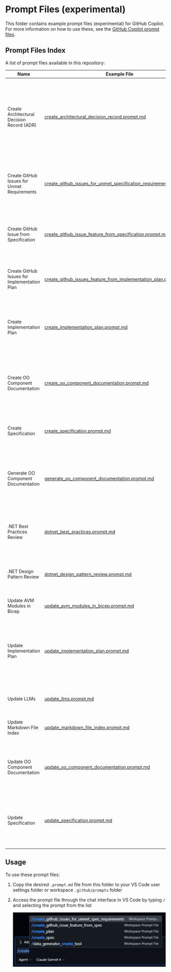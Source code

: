 # Prompt Files (experimental)

This folder contains example prompt files (experimental) for GitHub Copilot. For more information on how to use these, see the [GitHub Copilot prompt files](https://code.visualstudio.com/docs/copilot/copilot-customization#_prompt-files-experimental).

## Prompt Files Index

A list of prompt files available in this repository:

| Name | Example File | Usage |
|------|--------------|-------|
| Create Architectural Decision Record (ADR) | [create_architectural_decision_record.prompt.md](create_architectural_decision_record.prompt.md) | Generate a comprehensive Architectural Decision Record (ADR) document that captures the context, decision, consequences, and alternatives for important technical decisions made during software development or system design. |
| Create GitHub Issues for Unmet Requirements | [create_github_issues_for_unmet_specification_requirements.prompt.md](create_github_issues_for_unmet_specification_requirements.prompt.md) | Create GitHub Issues for each requirement in a specification file that is not already implemented in the codebase using the GitHub Issue template feature_request.yml. |
| Create GitHub Issue from Specification | [create_github_issue_feature_from_specification.prompt.md](create_github_issue_feature_from_specification.prompt.md) | Create a GitHub Issue for a feature request using the GitHub Issue template feature_request.yml from a specification file. |
| Create GitHub Issues for Implementation Plan | [create_github_issues_feature_from_implementation_plan.prompt.md](create_github_issues_feature_from_implementation_plan.prompt.md) | Create GitHub Issues from implementation plan phases using feature_request.yml or chore_request.yml templates. |
| Create Implementation Plan | [create_implementation_plan.prompt.md](create_implementation_plan.prompt.md) | Create a new implementation plan file for new features, refactoring existing code or upgrading packages, design, architecture or infrastructure. |
| Create OO Component Documentation | [create_oo_component_documentation.prompt.md](create_oo_component_documentation.prompt.md) | Create comprehensive, standardized documentation for object-oriented components following industry best practices and architectural documentation standards. |
| Create Specification | [create_specification.prompt.md](create_specification.prompt.md) | Create a new specification file for the solution, optimized for Generative AI consumption. |
| Generate OO Component Documentation | [generate_oo_component_documentation.prompt.md](generate_oo_component_documentation.prompt.md) | Generate comprehensive, standardized documentation for object-oriented components following industry best practices and architectural documentation standards. |
| .NET Best Practices Review | [dotnet_best_practices.prompt.md](dotnet_best_practices.prompt.md) | Ensure .NET/C# code meets best practices specific to the solution/project including documentation, structure, and design patterns. |
| .NET Design Pattern Review | [dotnet_design_pattern_review.prompt.md](dotnet_design_pattern_review.prompt.md) | Review C#/.NET code for design pattern implementation and suggest improvements for the solution/project. |
| Update AVM Modules in Bicep | [update_avm_modules_in_bicep.prompt.md](update_avm_modules_in_bicep.prompt.md) | Update Azure Verified Modules to latest versions in Bicep files. |
| Update Implementation Plan | [update_implementation_plan.prompt.md](update_implementation_plan.prompt.md) | Update an existing implementation plan file with new or update requirements to provide new features, refactoring existing code or upgrading packages, design, architecture or infrastructure. |
| Update LLMs | [update_llms.prompt.md](update_llms.prompt.md) | Update the llms.txt file in the root folder to reflect changes in documentation or specifications. |
| Update Markdown File Index | [update_markdown_file_index.prompt.md](update_markdown_file_index.prompt.md) | Update a markdown file section with an index/table of files from a specified folder. |
| Update OO Component Documentation | [update_oo_component_documentation.prompt.md](update_oo_component_documentation.prompt.md) | Update existing object-oriented component documentation following industry best practices and architectural documentation standards. |
| Update Specification | [update_specification.prompt.md](update_specification.prompt.md) | Update an existing specification file for the solution, optimized for Generative AI consumption based on new requirements or updates to any existing code. |

## Usage

To use these prompt files:

1. Copy the desired `.prompt.md` file from this folder to your VS Code user settings folder or workspace `.github/prompts` folder
1. Access the prompt file through the chat interface in VS Code by typing `/` and selecting the prompt from the list

    ![Prompt file execution in Visual Studio Code](images/run-custom-prompt-file.png)
